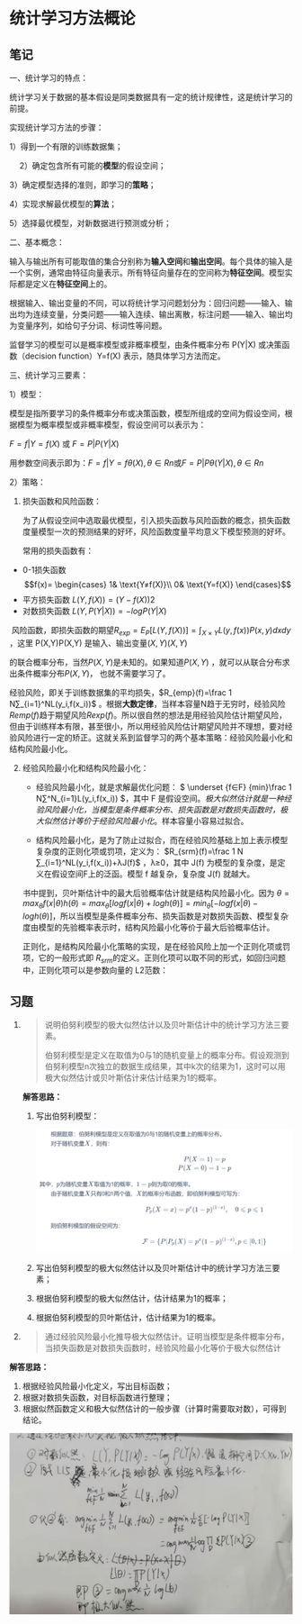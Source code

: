 # 统计学习方法概论

## 笔记

一、统计学习的特点：

   统计学习关于数据的基本假设是同类数据具有一定的统计规律性，这是统计学习的前提。

   实现统计学习方法的步骤：

  1）得到一个有限的训练数据集；

　 2）确定包含所有可能的**模型**的假设空间；

  3）确定模型选择的准则，即学习的**策略**；

  4）实现求解最优模型的**算法**；

  5）选择最优模型，对新数据进行预测或分析；

二、基本概念：

  输入与输出所有可能取值的集合分别称为**输入空间**和**输出空间**。每个具体的输入是一个实例，通常由特征向量表示。所有特征向量存在的空间称为**特征空间**。模型实际都是定义在**特征空间**上的。

  根据输入、输出变量的不同，可以将统计学习问题划分为：回归问题——输入、输出均为连续变量，分类问题——输入连续、输出离散，标注问题——输入、输出均为变量序列，如给句子分词、标词性等问题。

  监督学习的模型可以是概率模型或非概率模型，由条件概率分布 P(Y|X) 或决策函数（decision function）Y=f(X) 表示，随具体学习方法而定。

 三、统计学习三要素：

  1）模型：

   模型是指所要学习的条件概率分布或决策函数，模型所组成的空间为假设空间，根据模型为概率模型或非概率模型，假设空间可以表示为：

$F={f|Y=f(X)}$  或  $F={P|P(Y|X)}$

   用参数空间表示即为：$F={f|Y=fθ(X),θ∈Rn}$或$F={P|Pθ(Y|X),θ∈Rn}$

  2）策略：

1. 损失函数和风险函数：

   为了从假设空间中选取最优模型，引入损失函数与风险函数的概念，损失函数度量模型一次的预测结果的好坏，风险函数度量平均意义下模型预测的好坏。

   常用的损失函数有：

- 0-1损失函数  $$f(x)=
  \begin{cases}
  1& \text{Y≠f(X)}\\
  0& \text{Y=f(X)}
  \end{cases}$$
- 平方损失函数 $L(Y,f(X))=(Y−f(X))2$
- 对数损失函数  $L(Y,P(Y|X))=−logP(Y|X)$

​	风险函数，即损失函数的期望$R_{exp}=E_P[L(Y,f(X))]=∫_{X×Y}L(y,f(x))P(x,y)dxdy$ ，这里 P(X,Y)P(X,Y) 是输入、输出变量$(X,Y)(X,Y)$

的联合概率分布，当然$P(X,Y)$是未知的。如果知道$P(X,Y)$ ，就可以从联合分布求出条件概率分布$P(X,Y)$， 也就不需要学习了。 

   经验风险，即关于训练数据集的平均损失，$R_{emp}(f)=\frac 1 N∑_{i=1}^NL(y_i,f(x_i))$ 。根据**大数定律**，当样本容量N趋于无穷时，经验风险$Remp(f)$趋于期望风险$Rexp(f)$。所以很自然的想法是用经验风险估计期望风险，但由于训练样本有限，甚至很小，所以用经验风险估计期望风险并不理想，要对经验风险进行一定的矫正。这就关系到监督学习的两个基本策略：经验风险最小化和结构风险最小化。

2. 经验风险最小化和结构风险最小化：

   - 经验风险最小化，就是求解最优化问题： $
     \underset {f∈F} {min}\frac 1 N∑^N_{i=1}L(y_i,f(x_i))
     $，其中 F 是假设空间。*极大似然估计就是一种经验风险最小化，当模型是条件概率分布、损失函数是对数损失函数时，极大似然估计等价于经验风险最小化*。样本容量小容易过拟合。

   - 结构风险最小化，是为了防止过拟合，而在经验风险基础上加上表示模型复杂度的正则化项或罚项，定义为： $R_{srm}(f)=\frac 1 N ∑_{i=1}^NL(y_i,f(x_i))+λJ(f)$ ，λ≥0，其中 J(f) 为模型的复杂度，是定义在假设空间F上的泛函。模型 f 越复杂，复杂度 J(f) 就越大。

   书中提到，贝叶斯估计中的最大后验概率估计就是结构风险最小化。因为 $θ=max_θf(x|θ)h(θ)=max_θ[logf(x|θ)+logh(θ)]=min_θ[−logf(x|θ)−logh(θ)]$，所以当模型是条件概率分布、损失函数是对数损失函数、模型复杂度由模型的先验概率表示时，结构风险最小化等价于最大后验概率估计。

   正则化，是结构风险最小化策略的实现，是在经验风险上加一个正则化项或罚项，它的一般形式即 $R_{srm}$的定义。正则化项可以取不同的形式，如回归问题中，正则化项可以是参数向量的 L2范数：

## 习题

1. > 说明伯努利模型的极大似然估计以及贝叶斯估计中的统计学习方法三要素。
   >
   > 伯努利模型是定义在取值为0与1的随机变量上的概率分布。假设观测到伯努利模型n次独立的数据生成结果，其中k次的结果为1，这时可以用极大似然估计或贝叶斯估计来估计结果为1的概率。

   **解答思路：**

   1. 写出伯努利模型：

      ![image-20211216001713105](pics/image-20211216001713105.png)

   2. 写出伯努利模型的极大似然估计以及贝叶斯估计中的统计学习方法三要素；

   3. 根据伯努利模型的极大似然估计，估计结果为1的概率；

   4. 根据伯努利模型的贝叶斯估计，估计结果为1的概率。

      

2. > 通过经验风险最小化推导极大似然估计。证明当模型是条件概率分布，当损失函数是对数损失函数时，经验风险最小化等价于极大似然估计

**解答思路：**

1. 根据经验风险最小化定义，写出目标函数；
2. 根据对数损失函数，对目标函数进行整理；
3. 根据似然函数定义和极大似然估计的一般步骤（计算时需要取对数），可得到结论。

![image-20211216013354218](pics/image-20211216013354218.png)

